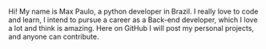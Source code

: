 Hi! My name is Max Paulo, a python developer in Brazil.
I really love to code and learn, I intend to pursue a career as a Back-end developer, which I love a lot and think is amazing.
Here on GitHub I will post my personal projects, and anyone can contribute.
